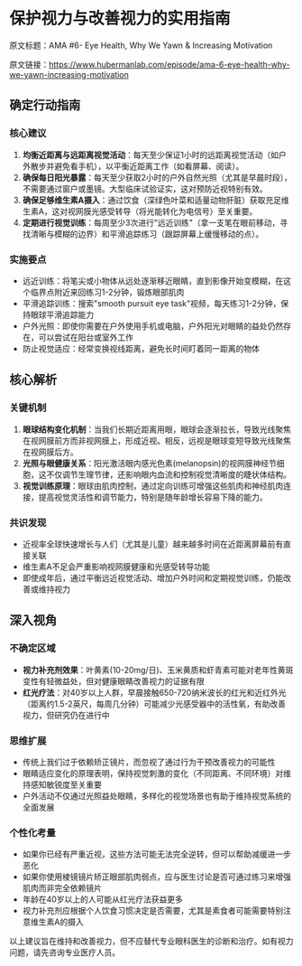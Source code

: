 # 保护视力与改善视力的实用指南

原文标题：AMA #6- Eye Health, Why We Yawn & Increasing Motivation

原文链接：https://www.hubermanlab.com/episode/ama-6-eye-health-why-we-yawn-increasing-motivation

## 确定行动指南

### 核心建议
1. **均衡近距离与远距离视觉活动**：每天至少保证1小时的远距离视觉活动（如户外散步并避免看手机），以平衡近距离工作（如看屏幕、阅读）。
2. **确保每日阳光暴露**：每天至少获取2小时的户外自然光照（尤其是早晨时段），不需要通过窗户或墨镜。大型临床试验证实，这对预防近视特别有效。
3. **确保足够维生素A摄入**：通过饮食（深绿色叶菜和适量动物肝脏）获取充足维生素A，这对视网膜光感受转导（将光能转化为电信号）至关重要。
4. **定期进行视觉训练**：每周至少3次进行"远近训练"（拿一支笔在眼前移动，寻找清晰与模糊的边界）和平滑追踪练习（跟踪屏幕上缓慢移动的点）。

### 实施要点
- 远近训练：将笔尖或小物体从远处逐渐移近眼睛，直到影像开始变模糊，在这个临界点附近来回练习1-2分钟，锻炼眼部肌肉
- 平滑追踪训练：搜索"smooth pursuit eye task"视频，每天练习1-2分钟，保持眼球平滑追踪能力
- 户外光照：即使你需要在户外使用手机或电脑，户外阳光对眼睛的益处仍然存在，可以尝试在阳台或室外工作
- 防止视觉适应：经常变换视线距离，避免长时间盯着同一距离的物体

## 核心解析

### 关键机制
1. **眼球结构变化机制**：当我们长期近距离用眼，眼球会逐渐拉长，导致光线聚焦在视网膜前方而非视网膜上，形成近视。相反，远视是眼球变短导致光线聚焦在视网膜后方。
2. **光照与眼健康关系**：阳光激活眼内感光色素(melanopsin)的视网膜神经节细胞，这不仅调节生理节律，还影响眼内血流和控制视觉清晰度的睫状体结构。
3. **视觉训练原理**：眼球由肌肉控制，通过定向训练可增强这些肌肉和神经肌肉连接，提高视觉灵活性和调节能力，特别是随年龄增长容易下降的能力。

### 共识发现
- 近视率全球快速增长与人们（尤其是儿童）越来越多时间在近距离屏幕前有直接关联
- 维生素A不足会严重影响视网膜健康和光感受转导功能
- 即使成年后，通过平衡远近视觉活动、增加户外时间和定期视觉训练，仍能改善或维持视力

## 深入视角

### 不确定区域
- **视力补充剂效果**：叶黄素(10-20mg/日)、玉米黄质和虾青素可能对老年性黄斑变性有轻微益处，但对健康眼睛改善视力的证据有限
- **红光疗法**：对40岁以上人群，早晨接触650-720纳米波长的红光和近红外光（距离约1.5-2英尺，每周几分钟）可能减少光感受器中的活性氧，有助改善视力，但研究仍在进行中

### 思维扩展
- 传统上我们过于依赖矫正镜片，而忽视了通过行为干预改善视力的可能性
- 眼睛适应变化的原理表明，保持视觉刺激的变化（不同距离、不同环境）对维持感知敏锐度至关重要
- 户外活动不仅通过光照益处眼睛，多样化的视觉场景也有助于维持视觉系统的全面发展

### 个性化考量
- 如果你已经有严重近视，这些方法可能无法完全逆转，但可以帮助减缓进一步恶化
- 如果你使用棱镜镜片矫正眼部肌肉弱点，应与医生讨论是否可通过练习来增强肌肉而非完全依赖镜片
- 年龄在40岁以上的人可能从红光疗法获益更多
- 视力补充剂应根据个人饮食习惯决定是否需要，尤其是素食者可能需要特别注意维生素A的摄入

以上建议旨在维持和改善视力，但不应替代专业眼科医生的诊断和治疗。如有视力问题，请先咨询专业医疗人员。

